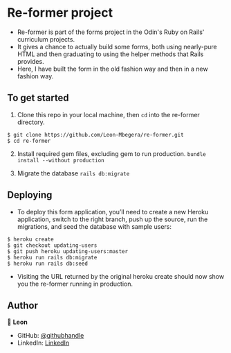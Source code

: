 # Re-former project

- Re-former is part of the forms project in the Odin's Ruby on Rails' curriculum projects.
- It gives a chance to actually build some forms, both using nearly-pure HTML and then graduating to using the      helper methods that Rails provides.
- Here, I have built the form in the old fashion way and then in a new fashion way.

## To get started

1. Clone this repo in your local machine, then `cd` into the re-former directory.
```
$ git clone https://github.com/Leon-Mbegera/re-former.git
$ cd re-former
```
2. Install required gem files, excluding gem to run production.
`bundle install --without production`

3. Migrate the database
`rails db:migrate`

## Deploying
- To deploy this form application, you’ll need to create a new Heroku application, switch to the right branch, push up the source, run the migrations, and seed the database with sample users:

```
$ heroku create
$ git checkout updating-users
$ git push heroku updating-users:master
$ heroku run rails db:migrate
$ heroku run rails db:seed
```

- Visiting the URL returned by the original heroku create should now show you the re-former running in production.

## Author

👤 **Leon**

- GitHub: [@githubhandle](https://github.com/Leon-Mbegera)
- LinkedIn: [LinkedIn](https://www.linkedin.com/in/leon-mbegera-053991174/)
